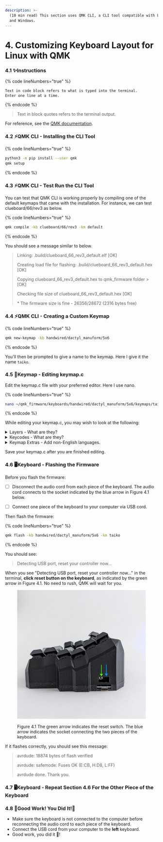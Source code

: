 ```yaml
---
description: >-
  (10 min read) This section uses QMK CLI, a CLI tool compatible with Linux, Mac
  and Windows.
---
```


# 4. Customizing Keyboard Layout for Linux with QMK

### 4.1 ✨Instructions

{% code lineNumbers="true" %}
```
Text in code block refers to what is typed into the terminal.
Enter one line at a time.
```
{% endcode %}

> Text in block quotes refers to the terminal output.

For reference, see the [QMK documentation](https://docs.qmk.fm/).



### 4.2 ⚡QMK CLI - Installing the CLI Tool

{% code lineNumbers="true" %}
```bash
python3 -m pip install --user qmk 
qmk setup
```
{% endcode %}



### 4.3 ⚡QMK CLI - Test Run the CLI Tool

You can test that QMK CLI is working properly by compiling one of the default keymaps that came with the installation. For instance, we can test clueboard/66/rev3 as below.

{% code lineNumbers="true" %}
```bash
qmk compile -kb clueboard/66/rev3 -km default
```
{% endcode %}

You should see a message similar to below.

> Linking: .build/clueboard\_66\_rev3\_default.elf \[OK]
>
> Creating load file for flashing: .build/clueboard\_66\_rev3\_default.hex \[OK]
>
> Copying clueboard\_66\_rev3\_default.hex to qmk\_firmware folder > \[OK]
>
> Checking file size of clueboard\_66\_rev3\_default.hex \[OK]
>
> \* The firmware size is fine - 26356/28672 (2316 bytes free)



### 4.4 ⚡QMK CLI - Creating a Custom Keymap

{% code lineNumbers="true" %}
```bash
qmk new-keymap -kb handwired/dactyl_manuform/5x6
```
{% endcode %}

You'll then be prompted to give a name to the keymap. Here I give it the name `taiko`.&#x20;



### 4.5 📝Keymap  - Editing keymap.c

Edit the keymap.c file with your preferred editor. Here I use nano.

{% code lineNumbers="true" %}
```bash
nano ~/qmk_firmware/keyboards/handwired/dactyl_manuform/5x6/keymaps/taiko/keymap.c
```
{% endcode %}

While editing your keymap.c, you may wish to look at the following:

<details>

<summary>Layers - What are they?</summary>

Keyboards flashed with QMK are able use layers, which is a QMK specific functionality.&#x20;

Layers are similar to a Fn or FnLock key that is seen on some keyboards. For reference, see the [Switching and Toggling Layers](https://beta.docs.qmk.fm/using-qmk/software-features/feature\_layers#switching-and-toggling-layers-id-switching-and-toggling-layers) on the QMK website.

Layer keys are what you press on your keyboard to switch to a different layer. The `RAISE` and `LOWER` keycodes raises and lowers the layer, similar to Fn or Shift on a regular keyboard.&#x20;

If you have been following along, look in your current keymap.c file. As an example of how layere keys work, here you must hold "RAISE" and press "P" to get "Scroll Lock" on layer the upper layer. The lower layer works the same way.

A more useful layer key is the DF(layer) key. The DF stands for Default. It is similar to a FnLock key seen on some keyboards. Tapping this key changes your keymapping to the new layer until you decide to switch to a different layer by pressing another DF key.

`[QWERTY] = LAYOUT5x6()` refers to the default base layer.

</details>

<details>

<summary>Keycodes - What are they?</summary>

Keycodes are functions that start with `KC_`.&#x20;

For example, say we want it so that when we press the top left button of our keyboard, it produces an `=` equal sign.

If we look at our current keymap.c, we will see that the keycode furthest to the top left is `KC_ESC` (assuming you have been following along this section). We want to replace `KC_ESC` with the keymap for `=`, so we go to the[ QMK List of Keycodes](https://docs.qmk.fm/#/keycodes) to check.

A quick Ctrl+F for `=` brings us to the following.&#x20;

<img src=".gitbook/assets/image.png" alt="dactyl-manuform-qmk-tutorial-for-linux-what-are-keycodes" data-size="line">

Now we know to replace `KC_ESC` with `KC_EQUAL`, or its alias `KC_EQL`. After we flash the firmware in section 4.6 with our new keymap.c, the keyswitch to the top left of our keyboard will output `=` .

</details>

<details>

<summary>Keymap Extras - Add non-English languages.</summary>

Add non-English languages to QMK with keymap extras. List of supported languages shown here: [https://github.com/qmk/qmk\_firmware/tree/master/quantum/keymap\_extras](https://github.com/qmk/qmk\_firmware/tree/master/quantum/keymap\_extras).

The below is an example of a `keymap.c` file that includes the `keymap_spanish.h` module. You can also see the gist [here](https://gist.github.com/taikohub/1a0beb8892bf20db36ccbbff81747ba7).

{% code title=".../5x6/keymaps/taiko/keymap.c" %}
```clike
//This is an example of a keymap.c file where we include an extra module.
//Here we will use the keymap_spanish.h module, seen here: https://github.com/qmk/qmk_firmware/blob/master/quantum/keymap_extras/keymap_spanish.h.
//We'll add the Spanish keycodes to the [_RAISE] layer, also known as the Layer #2. You would press MO(2) to access this layer.
#include QMK_KEYBOARD_H

//Step 1. Include the keymap_spanish.h module after `#include QMK_KEYBOARD_H`
#include "keymap_spanish.h"

#define _QWERTY 0
#define _LOWER 1
#define _RAISE 2

#define RAISE MO(_RAISE)
#define LOWER MO(_LOWER)

const uint16_t PROGMEM keymaps[][MATRIX_ROWS][MATRIX_COLS] = {

    [_QWERTY] = LAYOUT_5x6(
        ...
    ),
    [_LOWER] = LAYOUT_5x6(
        ...
    ),
    [_RAISE] = LAYOUT_5x6(
          //Step 2. You can then add keycodes from the keymap_spanish.h module similar to below.
          //Step 3. You can still use default QMK keycodes such as KC_F10 and KC_F11 seen below.
          ES_MORD, ES_1, ES_2, ES_3, ES_4, ES_5,                                ES_6, ES_7, ES_8, ES_9, ES_0, KC_F10, KC_F11,
          ...
    )
};
```
{% endcode %}

</details>

Save your keymap.c after you are finished editing.



### 4.6 🖥️Keyboard - Flashing the Firmware

Before you flash the firmware:

* [ ] Disconnect the audio cord from each piece of the keyboard. The audio cord connects to the socket indicated by the blue arrow in Figure 4.1 below.
* [ ] Connect one piece of the keyboard to your computer via USB cord.



Then flash the firmware:

{% code lineNumbers="true" %}
```bash
qmk flash -kb handwired/dactyl_manuform/5x6 -km taiko
```
{% endcode %}

You should see:

> Detecting USB port, reset your controller now...

When you see "Detecting USB port, reset your controller now..." in the terminal, **click reset button on the keyboard**, as indicated by the green arrow in Figure 4.1. No need to rush, QMK will wait for you.

<figure><img src=".gitbook/assets/taikorobotics_ergonomic_split_mechanical_curvilinear_keyboard_with_audio_socket.jpg" alt="dactyl-manuform-qmk-tutorial-for-linux-reset-button"><figcaption><p>Figure 4.1 The green arrow indicates the reset switch. The blue arrow indicates the socket connecting the two pieces of the keyboard.</p></figcaption></figure>



If it flashes correctly, you should see this message:&#x20;

> avrdude: 18874 bytes of flash verified&#x20;
>
> avrdude: safemode: Fuses OK (E:CB, H:D8, L:FF)&#x20;
>
> avrdude done. Thank you.



### 4.7 🖥️Keyboard - Repeat Section 4.6 For the Other Piece of the Keyboard



### 4.8 🥳Good Work! You Did It!🎉

* Make sure the keyboard is not connected to the computer before reconnecting the audio cord to each piece of the keyboard.
* Connect the USB cord from your computer to the **left** keyboard.&#x20;
* Good work, you did it 🎉!
